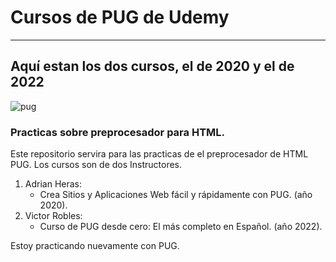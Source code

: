 # Cursos de PUG de Udemy 
*****************************
## Aquí estan los dos cursos, el de 2020 y el de 2022

![pug](https://user-images.githubusercontent.com/23408214/123588674-66157980-d7e8-11eb-839f-8979dc974c43.jpg)

  
### Practicas sobre preprocesador para HTML.

Este repositorio servira para las practicas de el preprocesador de HTML PUG.
Los cursos son de dos Instructores.

1. Adrian Heras:
    * Crea Sitios y Aplicaciones Web fácil y rápidamente con PUG. (año 2020).
2. Victor Robles:
    * Curso de PUG desde cero: El más completo en Español. (año 2022).
   
Estoy practicando nuevamente con PUG.